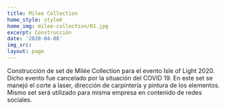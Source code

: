 ```yaml
---
title: Milee Collection
home_style: style6
home_img: milee-collection/01.jpg
excerpt: Construcción
date: '2020-04-08'
img_src: 
layout: page
---
```


Construcción de set de Milée Collection para el evento Isle of Light 2020. Dicho evento fue cancelado por la situación del COVID 19. En este set se manejó el corte a laser, dirección de carpintería y pintura de los elementos. Mismo set será utilizado para misma empresa en contenido de redes sociales.
